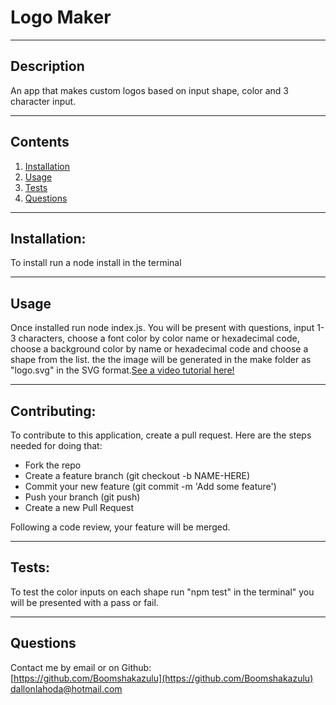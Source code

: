 # Logo Maker

  
  
---

## Description

  An app that makes custom logos based on input shape, color and 3 character input.

---
## Contents
1. [Installation](#installation)
2. [Usage](#usage)
3. [Tests](#tests)
4. [Questions](#questions)
  
---

## Installation:

  To install run a node install in the terminal
  
---

## Usage

  Once installed run node index.js. You will be present with questions, input 1-3 characters, choose a font color by color name or hexadecimal code, choose a background color by name or hexadecimal code and choose a shape from the list. the the image will be generated in the make folder as "logo.svg" in the SVG format.[See a video tutorial here!](https://github.com/boomshakazulu/logo-maker/assets/120769113/39f163a1-512c-4ccc-8454-c7917f8e825c)


---

## Contributing:
  
  To contribute to this application, create a pull request.
  Here are the steps needed for doing that:
  - Fork the repo
  - Create a feature branch (git checkout -b NAME-HERE)
  - Commit your new feature (git commit -m 'Add some feature')
  - Push your branch (git push)
  - Create a new Pull Request

  Following a code review, your feature will be merged.


---

## Tests:

  To test the color inputs on each shape run "npm test" in the terminal" you will be presented with a pass or fail.

---

## Questions

  Contact me by email or on Github:<br>
  [https://github.com/Boomshakazulu](https://github.com/Boomshakazulu)<br>
  [dallonlahoda@hotmail.com](dallonlahoda@hotmail.com)
